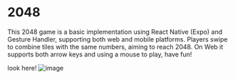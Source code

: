 # 2048


This 2048 game is a basic implementation using React Native (Expo) and Gesture Handler, supporting both web and mobile platforms. Players swipe to combine tiles with the same numbers, aiming to reach 2048. 
On Web it supports both arrow keys and using a mouse to play, have fun!


look here!
![image](https://github.com/user-attachments/assets/675ad6de-178f-4d1f-bf89-04ea04a1e1db)
